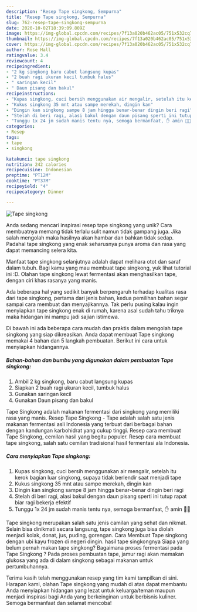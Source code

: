 ```yaml
---
description: "Resep Tape singkong, Sempurna"
title: "Resep Tape singkong, Sempurna"
slug: 762-resep-tape-singkong-sempurna
date: 2020-10-02T18:39:09.809Z
image: https://img-global.cpcdn.com/recipes/7f13a020b462ac05/751x532cq70/tape-singkong-foto-resep-utama.jpg
thumbnail: https://img-global.cpcdn.com/recipes/7f13a020b462ac05/751x532cq70/tape-singkong-foto-resep-utama.jpg
cover: https://img-global.cpcdn.com/recipes/7f13a020b462ac05/751x532cq70/tape-singkong-foto-resep-utama.jpg
author: Rose Hall
ratingvalue: 3.4
reviewcount: 4
recipeingredient:
- "2 kg singkong baru cabut langsung kupas"
- "2 buah ragi ukuran kecil tumbuk halus"
- " saringan kecil"
- " Daun pisang dan bakul"
recipeinstructions:
- "Kupas singkong, cuci bersih menggunakan air mengalir, setelah itu kerok bagian luar singkong, supaya tidak berlendir saat menjadi tape"
- "Kukus singkong 35 mnt atau sampe merekah, dingin kan"
- "Dingin kan singkong sampe 8 jam hingga benar-benar dingin beri ragi"
- "Stelah di beri ragi, alasi bakul dengan daun pisang sperti ini tutup rapat biar ragi bekerja efektif"
- "Tunggu 1x 24 jm sudah manis tentu nya, semoga bermanfaat, ✋ amin 🙌🙏"
categories:
- Resep
tags:
- tape
- singkong

katakunci: tape singkong 
nutrition: 242 calories
recipecuisine: Indonesian
preptime: "PT12M"
cooktime: "PT37M"
recipeyield: "4"
recipecategory: Dinner

---
```



![Tape singkong](https://img-global.cpcdn.com/recipes/7f13a020b462ac05/751x532cq70/tape-singkong-foto-resep-utama.jpg)

Anda sedang mencari inspirasi resep tape singkong yang unik? Cara membuatnya memang tidak terlalu sulit namun tidak gampang juga. Jika salah mengolah maka hasilnya akan hambar dan bahkan tidak sedap. Padahal tape singkong yang enak seharusnya punya aroma dan rasa yang dapat memancing selera kita.

Manfaat tape singkong selanjutnya adalah dapat melihara otot dan saraf dalam tubuh. Bagi kamu yang mau membuat tape singkong, yuk lihat tutorial ini :D. Olahan tape singkong lewat fermentasi akan menghasilkan tape, dengan ciri khas rasanya yang manis.

Ada beberapa hal yang sedikit banyak berpengaruh terhadap kualitas rasa dari tape singkong, pertama dari jenis bahan, kedua pemilihan bahan segar sampai cara membuat dan menyajikannya. Tak perlu pusing kalau ingin menyiapkan tape singkong enak di rumah, karena asal sudah tahu triknya maka hidangan ini mampu jadi sajian istimewa.


Di bawah ini ada beberapa cara mudah dan praktis dalam mengolah tape singkong yang siap dikreasikan. Anda dapat membuat Tape singkong memakai 4 bahan dan 5 langkah pembuatan. Berikut ini cara untuk menyiapkan hidangannya.

<!--inarticleads1-->

##### Bahan-bahan dan bumbu yang digunakan dalam pembuatan Tape singkong:

1. Ambil 2 kg singkong, baru cabut langsung kupas
1. Siapkan 2 buah ragi ukuran kecil, tumbuk halus
1. Gunakan  saringan kecil
1. Gunakan  Daun pisang dan bakul


Tape Singkong adalah makanan fermentasi dari singkong yang memiliki rasa yang manis. Resep Tape Singkong - Tape adalah salah satu jenis makanan fermentasi asli Indonesia yang terbuat dari berbagai bahan dengan kandungan karbohidrat yang cukup tinggi. Resep cara membuat Tape Singkong, cemilan hasil yang begitu populer. Resep cara membuat tape singkong, salah satu cemilan tradisional hasil fermentasi ala Indonesia. 

<!--inarticleads2-->

##### Cara menyiapkan Tape singkong:

1. Kupas singkong, cuci bersih menggunakan air mengalir, setelah itu kerok bagian luar singkong, supaya tidak berlendir saat menjadi tape
1. Kukus singkong 35 mnt atau sampe merekah, dingin kan
1. Dingin kan singkong sampe 8 jam hingga benar-benar dingin beri ragi
1. Stelah di beri ragi, alasi bakul dengan daun pisang sperti ini tutup rapat biar ragi bekerja efektif
1. Tunggu 1x 24 jm sudah manis tentu nya, semoga bermanfaat, ✋ amin 🙌🙏


Tape singkong merupakan salah satu jenis camilan yang sehat dan nikmat. Selain bisa dinikmati secara langsung, tape singkong juga bisa diolah menjadi kolak, donat, jus, puding, gorengan. Cara Membuat Tape singkong dengan ubi kayu frozen di negeri dingin. hasil tape singkongnya Siapa yang belum pernah makan tape singkong? Bagaimana proses fermentasi pada Tape Singkong ? Pada proses pembuatan tape, jamur ragi akan memakan glukosa yang ada di dalam singkong sebagai makanan untuk pertumbuhannya. 

Terima kasih telah menggunakan resep yang tim kami tampilkan di sini. Harapan kami, olahan Tape singkong yang mudah di atas dapat membantu Anda menyiapkan hidangan yang lezat untuk keluarga/teman maupun menjadi inspirasi bagi Anda yang berkeinginan untuk berbisnis kuliner. Semoga bermanfaat dan selamat mencoba!
